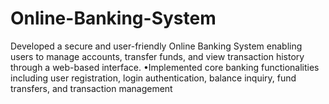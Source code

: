 # Online-Banking-System
Developed a secure and user-friendly Online Banking System enabling users to manage accounts, transfer funds, and view transaction history through a web-based interface. •Implemented core banking functionalities including user registration, login authentication, balance inquiry, fund transfers, and transaction management
